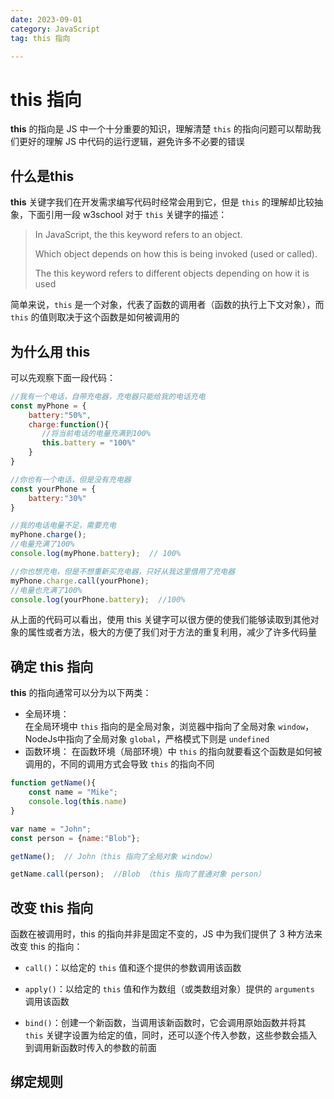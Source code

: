 ```yaml
---
date: 2023-09-01
category: JavaScript
tag: this 指向

---
```



# this 指向
**this** 的指向是 JS 中一个十分重要的知识，理解清楚 `this` 的指向问题可以帮助我们更好的理解 JS 中代码的运行逻辑，避免许多不必要的错误
## 什么是this
**this** 关键字我们在开发需求编写代码时经常会用到它，但是 `this` 的理解却比较抽象，下面引用一段 w3school 对于 `this` 关键字的描述：
> In JavaScript, the this keyword refers to an object.
>
> Which object depends on how this is being invoked (used or called).
>
> The this keyword refers to different objects depending on how it is used

简单来说，`this` 是一个对象，代表了函数的调用者（函数的执行上下文对象），而 `this` 的值则取决于这个函数是如何被调用的
## 为什么用 this
可以先观察下面一段代码：
```js
//我有一个电话，自带充电器，充电器只能给我的电话充电
const myPhone = {
    battery:"50%",
    charge:function(){
       //将当前电话的电量充满到100%
       this.battery = "100%"
    }
}

//你也有一个电话，但是没有充电器
const yourPhone = {
    battery:"30%"
}

//我的电话电量不足，需要充电
myPhone.charge();
//电量充满了100% 
console.log(myPhone.battery);  // 100%

//你也想充电，但是不想重新买充电器，只好从我这里借用了充电器
myPhone.charge.call(yourPhone);
//电量也充满了100%
console.log(yourPhone.battery);  //100%
```
从上面的代码可以看出，使用 this 关键字可以很方便的使我们能够读取到其他对象的属性或者方法，极大的方便了我们对于方法的重复利用，减少了许多代码量


## 确定 this 指向
**this** 的指向通常可以分为以下两类：
* 全局环境：  
  在全局环境中 `this` 指向的是全局对象，浏览器中指向了全局对象 `window`，NodeJs中指向了全局对象 `global`，严格模式下则是 `undefined`
* 函数环境：
  在函数环境（局部环境）中 `this` 的指向就要看这个函数是如何被调用的，不同的调用方式会导致 `this` 的指向不同

```js
function getName(){
    const name = "Mike";
    console.log(this.name)
}

var name = "John";
const person = {name:"Blob"};

getName();  // John（this 指向了全局对象 window）

getName.call(person);  //Blob （this 指向了普通对象 person）
```
## 改变 this 指向
函数在被调用时，this 的指向并非是固定不变的，JS 中为我们提供了 3 种方法来改变 this 的指向：
* `call()`：以给定的 `this` 值和逐个提供的参数调用该函数
   
* `apply()`：以给定的 `this` 值和作为数组（或类数组对象）提供的 `arguments` 调用该函数
   
* `bind()`：创建一个新函数，当调用该新函数时，它会调用原始函数并将其 `this` 关键字设置为给定的值，同时，还可以逐个传入参数，这些参数会插入到调用新函数时传入的参数的前面
  
## 绑定规则